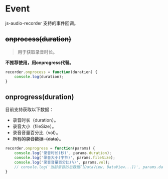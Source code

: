 # Event
js-audio-recorder 支持的事件回调。

## ~~onprocess(duration)~~
> 用于获取录音时长。

**不推荐使用，用onprogress代替。**

```js
recorder.onprocess = function(duration) {
    console.log(duration);
}
```

## onprogress(duration)

目前支持获取以下数据：

+ 录音时长（duration）。
+ 录音大小（fileSize）。
+ 录音音量百分比（vol）。
+ ~~所有的录音数据（data）~~。

```js
recorder.onprogress = function(params) {
    console.log('录音时长(秒)', params.duration);
    console.log('录音大小(字节)', params.fileSize);
    console.log('录音音量百分比(%)', params.vol);
    // console.log('当前录音的总数据([DataView, DataView...])', params.data);
}
```

